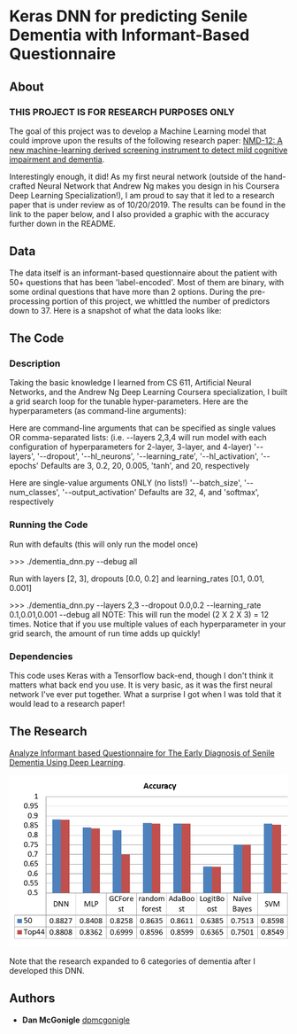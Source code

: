 # Keras DNN for predicting Senile Dementia with Informant-Based Questionnaire

## About

### THIS PROJECT IS FOR RESEARCH PURPOSES ONLY

The goal of this project was to develop a Machine Learning model that could improve upon the results of the following research paper: [NMD-12: A new machine-learning derived screening instrument to detect mild cognitive impairment and dementia](./src/nmd-12_orig-paper.pdf).

Interestingly enough, it did!  As my first neural network (outside of the hand-crafted Neural Network that Andrew Ng makes you design in his Coursera Deep Learning Specialization!), I am proud to say that it led to a research paper that is under review as of 10/20/2019.  The results can be found in the link to the paper below, and I also provided a graphic with the accuracy further down in the README.

## Data

The data itself is an informant-based questionnaire about the patient with 50+ questions that has been 'label-encoded'.  Most of them are binary, with some ordinal questions that have more than 2 options.  During the pre-processing portion of this project, we whittled the number of predictors down to 37.  Here is a snapshot of what the data looks like:

## The Code

### Description

Taking the basic knowledge I learned from CS 611, Artificial Neural Networks, and the Andrew Ng Deep Learning Coursera specialization, I built a grid search loop for the tunable hyper-parameters.  Here are the hyperparameters (as command-line arguments):

Here are command-line arguments that can be specified as single values OR comma-separated lists:
(i.e. --layers 2,3,4 will run model with each configuration of hyperparameters for 2-layer, 3-layer, and 4-layer)
'--layers', '--dropout', '--hl_neurons', '--learning_rate', '--hl_activation', '--epochs'
Defaults are 3, 0.2, 20, 0.005, 'tanh', and 20, respectively

Here are single-value arguments ONLY (no lists!)
'--batch_size', '--num_classes', '--output_activation'
Defaults are 32, 4, and 'softmax', respectively

### Running the Code

Run with defaults (this will only run the model once)

\>\>\> ./dementia_dnn.py --debug all

Run with layers [2, 3],  dropouts [0.0, 0.2] and learning_rates [0.1, 0.01, 0.001]

\>\>\> ./dementia_dnn.py --layers 2,3 --dropout 0.0,0.2 --learning_rate 0.1,0.01,0.001 --debug all
NOTE: This will run the model (2 X 2 X 3) = 12 times.  Notice that if you use multiple values of each hyperparameter in your grid search, the amount of run time adds up quickly!

### Dependencies

This code uses Keras with a Tensorflow back-end, though I don't think it matters what back end you use.  It is very basic, as it was the first neural network I've ever put together.  What a surprise I got when I was told that it would lead to a research paper!

## The Research

[Analyze Informant based Questionnaire for The Early Diagnosis of Senile Dementia Using Deep Learning](./src/DNN_SenileDementia_li.pdf).

![Accuracy of DNN vs. other ML models](./src/accuracy.png)

Note that the research expanded to 6 categories of dementia after I developed this DNN.

## Authors

* **Dan McGonigle** [dpmcgonigle](https://github.com/dpmcgonigle)
